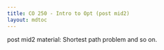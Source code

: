 ```yaml
---
title: CO 250 - Intro to Opt (post mid2)
layout: mdtoc
---
```

post mid2 material: Shortest path problem and so on.
